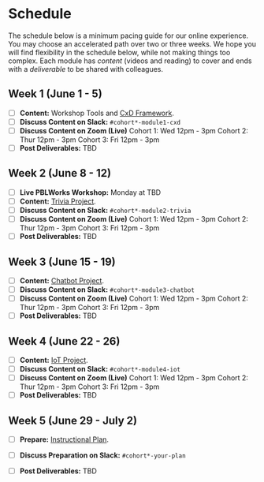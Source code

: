 # Schedule

The schedule below is a minimum pacing guide for our online experience. You may choose an accelerated path over two or three weeks. We hope you will find flexibility in the schedule below, while not making things too complex. Each module has _content_ \(videos and reading\) to cover and ends with a _deliverable_ to be shared with colleagues.

## Week 1 \(June 1 - 5\)

* [ ] **Content:** Workshop Tools and [CxD Framework](modules/cxd-framework/).
* [ ] **Discuss Content on Slack:**  `#cohort*-module1-cxd`
* [ ] **Discuss Content on Zoom \(Live\)** Cohort 1: Wed 12pm - 3pm Cohort 2: Thur 12pm - 3pm Cohort 3: Fri 12pm - 3pm
* [ ] **Post Deliverables:** TBD

## Week 2 \(June 8 - 12\)

* [ ] **Live PBLWorks Workshop:** Monday at TBD
* [ ] **Content:** [Trivia Project](modules/trivia-project.md).
* [ ] **Discuss Content on Slack:**  `#cohort*-module2-trivia`
* [ ] **Discuss Content on Zoom \(Live\)** Cohort 1: Wed 12pm - 3pm Cohort 2: Thur 12pm - 3pm Cohort 3: Fri 12pm - 3pm
* [ ] **Post Deliverables:** TBD

## Week 3 \(June 15 - 19\)

* [ ] **Content:** [Chatbot Project](modules/chatbot-project.md).
* [ ] **Discuss Content on Slack:**  `#cohort*-module3-chatbot`
* [ ] **Discuss Content on Zoom \(Live\)** Cohort 1: Wed 12pm - 3pm Cohort 2: Thur 12pm - 3pm Cohort 3: Fri 12pm - 3pm
* [ ] **Post Deliverables:** TBD

## Week 4 \(June 22 - 26\)

* [ ] **Content:** [IoT Project](modules/iot-project.md).
* [ ] **Discuss Content on Slack:**  `#cohort*-module4-iot`
* [ ] **Discuss Content on Zoom \(Live\)** Cohort 1: Wed 12pm - 3pm Cohort 2: Thur 12pm - 3pm Cohort 3: Fri 12pm - 3pm
* [ ] **Post Deliverables:** TBD

## Week 5 \(June 29 - July 2\)

* [ ] **Prepare:** [Instructional Plan](instructional-plan/guide.md).
* [ ] **Discuss Preparation on Slack:**  `#cohort*-your-plan`
* [ ] **Post Deliverables:** TBD

